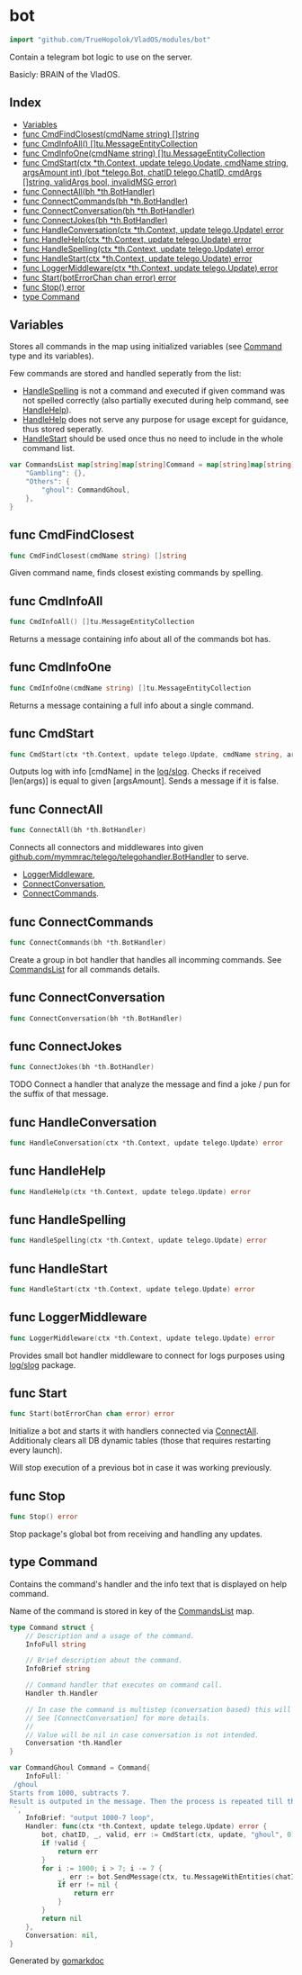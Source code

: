 <!-- Code generated by gomarkdoc. DO NOT EDIT -->

# bot

```go
import "github.com/TrueHopolok/VladOS/modules/bot"
```

Contain a telegram bot logic to use on the server.

Basicly: BRAIN of the VladOS.

## Index

- [Variables](<#variables>)
- [func CmdFindClosest\(cmdName string\) \[\]string](<#CmdFindClosest>)
- [func CmdInfoAll\(\) \[\]tu.MessageEntityCollection](<#CmdInfoAll>)
- [func CmdInfoOne\(cmdName string\) \[\]tu.MessageEntityCollection](<#CmdInfoOne>)
- [func CmdStart\(ctx \*th.Context, update telego.Update, cmdName string, argsAmount int\) \(bot \*telego.Bot, chatID telego.ChatID, cmdArgs \[\]string, validArgs bool, invalidMSG error\)](<#CmdStart>)
- [func ConnectAll\(bh \*th.BotHandler\)](<#ConnectAll>)
- [func ConnectCommands\(bh \*th.BotHandler\)](<#ConnectCommands>)
- [func ConnectConversation\(bh \*th.BotHandler\)](<#ConnectConversation>)
- [func ConnectJokes\(bh \*th.BotHandler\)](<#ConnectJokes>)
- [func HandleConversation\(ctx \*th.Context, update telego.Update\) error](<#HandleConversation>)
- [func HandleHelp\(ctx \*th.Context, update telego.Update\) error](<#HandleHelp>)
- [func HandleSpelling\(ctx \*th.Context, update telego.Update\) error](<#HandleSpelling>)
- [func HandleStart\(ctx \*th.Context, update telego.Update\) error](<#HandleStart>)
- [func LoggerMiddleware\(ctx \*th.Context, update telego.Update\) error](<#LoggerMiddleware>)
- [func Start\(botErrorChan chan error\) error](<#Start>)
- [func Stop\(\) error](<#Stop>)
- [type Command](<#Command>)


## Variables

<a name="CommandsList"></a>Stores all commands in the map using initialized variables \(see [Command](<#Command>) type and its variables\).

Few commands are stored and handled seperatly from the list:

- [HandleSpelling](<#HandleSpelling>) is not a command and executed if given command was not spelled correctly \(also partially executed during help command, see [HandleHelp](<#HandleHelp>)\).
- [HandleHelp](<#HandleHelp>) does not serve any purpose for usage except for guidance, thus stored seperatly.
- [HandleStart](<#HandleStart>) should be used once thus no need to include in the whole command list.

```go
var CommandsList map[string]map[string]Command = map[string]map[string]Command{
    "Gambling": {},
    "Others": {
        "ghoul": CommandGhoul,
    },
}
```

<a name="CmdFindClosest"></a>
## func CmdFindClosest

```go
func CmdFindClosest(cmdName string) []string
```

Given command name, finds closest existing commands by spelling.

<a name="CmdInfoAll"></a>
## func CmdInfoAll

```go
func CmdInfoAll() []tu.MessageEntityCollection
```

Returns a message containing info about all of the commands bot has.

<a name="CmdInfoOne"></a>
## func CmdInfoOne

```go
func CmdInfoOne(cmdName string) []tu.MessageEntityCollection
```

Returns a message containing a full info about a single command.

<a name="CmdStart"></a>
## func CmdStart

```go
func CmdStart(ctx *th.Context, update telego.Update, cmdName string, argsAmount int) (bot *telego.Bot, chatID telego.ChatID, cmdArgs []string, validArgs bool, invalidMSG error)
```

Outputs log with info \[cmdName\] in the [log/slog](<https://pkg.go.dev/log/slog/>). Checks if received \[len\(args\)\] is equal to given \[argsAmount\]. Sends a message if it is false.

<a name="ConnectAll"></a>
## func ConnectAll

```go
func ConnectAll(bh *th.BotHandler)
```

Connects all connectors and middlewares into given [github.com/mymmrac/telego/telegohandler.BotHandler](<https://pkg.go.dev/github.com/mymmrac/telego/telegohandler/#BotHandler>) to serve.

- [LoggerMiddleware](<#LoggerMiddleware>),
- [ConnectConversation](<#ConnectConversation>),
- [ConnectCommands](<#ConnectCommands>).

<a name="ConnectCommands"></a>
## func ConnectCommands

```go
func ConnectCommands(bh *th.BotHandler)
```

Create a group in bot handler that handles all incomming commands. See [CommandsList](<#CommandsList>) for all commands details.

<a name="ConnectConversation"></a>
## func ConnectConversation

```go
func ConnectConversation(bh *th.BotHandler)
```



<a name="ConnectJokes"></a>
## func ConnectJokes

```go
func ConnectJokes(bh *th.BotHandler)
```

TODO Connect a handler that analyze the message and find a joke / pun for the suffix of that message.

<a name="HandleConversation"></a>
## func HandleConversation

```go
func HandleConversation(ctx *th.Context, update telego.Update) error
```



<a name="HandleHelp"></a>
## func HandleHelp

```go
func HandleHelp(ctx *th.Context, update telego.Update) error
```



<a name="HandleSpelling"></a>
## func HandleSpelling

```go
func HandleSpelling(ctx *th.Context, update telego.Update) error
```



<a name="HandleStart"></a>
## func HandleStart

```go
func HandleStart(ctx *th.Context, update telego.Update) error
```



<a name="LoggerMiddleware"></a>
## func LoggerMiddleware

```go
func LoggerMiddleware(ctx *th.Context, update telego.Update) error
```

Provides small bot handler middleware to connect for logs purposes using [log/slog](<https://pkg.go.dev/log/slog/>) package.

<a name="Start"></a>
## func Start

```go
func Start(botErrorChan chan error) error
```

Initialize a bot and starts it with handlers connected via [ConnectAll](<#ConnectAll>). Additionaly clears all DB dynamic tables \(those that requires restarting every launch\).

Will stop execution of a previous bot in case it was working previously.

<a name="Stop"></a>
## func Stop

```go
func Stop() error
```

Stop package's global bot from receiving and handling any updates.

<a name="Command"></a>
## type Command

Contains the command's handler and the info text that is displayed on help command.

Name of the command is stored in key of the [CommandsList](<#CommandsList>) map.

```go
type Command struct {
    // Description and a usage of the command.
    InfoFull string

    // Brief description about the command.
    InfoBrief string

    // Command handler that executes on command call.
    Handler th.Handler

    // In case the command is multistep (conversation based) this will handle the conversation.
    // See [ConnectConversation] for more details.
    //
    // Value will be nil in case conversation is not intended.
    Conversation *th.Handler
}
```

<a name="CommandGhoul"></a>

```go
var CommandGhoul Command = Command{
    InfoFull: `
 /ghoul
Starts from 1000, subtracts 7.
Result is outputed in the message. Then the process is repeated till the 0. 
 `,
    InfoBrief: "output 1000-7 loop",
    Handler: func(ctx *th.Context, update telego.Update) error {
        bot, chatID, _, valid, err := CmdStart(ctx, update, "ghoul", 0)
        if !valid {
            return err
        }
        for i := 1000; i > 7; i -= 7 {
            _, err := bot.SendMessage(ctx, tu.MessageWithEntities(chatID, tu.Entityf("%4d-7=%-3d", i, i-7).Blockquote()))
            if err != nil {
                return err
            }
        }
        return nil
    },
    Conversation: nil,
}
```

Generated by [gomarkdoc](<https://github.com/princjef/gomarkdoc>)
